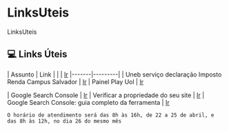 # LinksUteis
LinksUteis

## 💻 Links Úteis
| Assunto | Link | |  | [Ir](/)
|-------|---------|
| Uneb serviço declaração Imposto Renda Campus Salvador | [Ir](https://sociedadeonline.com/uneb-oferece-servico-gratuito-de-declaracao-do-imposto-de-renda-no-campus-de-salvador/)
| Painel Play Uol | [Ir](https://painel.play.uol.com.br/minha-conta/)

| Google Search Console | [Ir](https://search.google.com/search-console/welcome?utm_source=about-page/)
| Verificar a propriedade do seu site | [Ir](https://support.google.com/webmasters/answer/9008080#domain_name_verification&zippy=%2Cprovedor-do-nome-de-dom%C3%ADnio/)
| Google Search Console: guia completo da ferramenta | [Ir](https://www.hostgator.com.br/blog/google-search-console/?gad_source=1&gclid=CjwKCAjw47i_BhBTEiwAaJfPpv1sQnEUbtJYa5-F--w2ijyY-tBAqGICX77r6pVKj8lXB3nPCUqscBoCZBYQAvD_BwE/)











```
O horário de atendimento será das 8h às 16h, de 22 a 25 de abril, e das 8h às 12h, no dia 26 do mesmo mês
```
